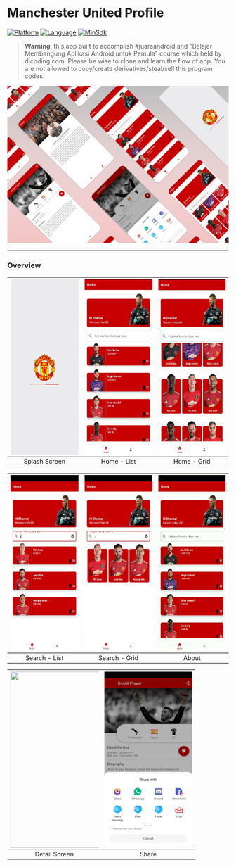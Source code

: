 # Manchester United Profile

[![Platform](https://img.shields.io/badge/platform-Android-green)](https://github.com/dharmayudistira/ManUtd-Profile/blob/master/build.gradle)
[![Language](https://img.shields.io/badge/language-Kotlin-blue)](https://github.com/dharmayudistira/ManUtd-Profile/blob/master/build.gradle)
[![MinSdk](https://img.shields.io/badge/minsdk-23-red)](https://github.com/dharmayudistira/ManUtd-Profile/blob/master/build.gradle)

> <b>Warning</b>: this app built to accomplish #juaraandroid and "Belajar Membangung Aplikasi Android untuk Pemula" course which held by dicoding.com. Please be wise to clone and learn the flow of app. You are not allowed to copy/create derivatives/steal/sell this program codes.

<img src="assets_readme/overview_project.jpg">
<hr>

### Overview
|<img src=assets_readme/splash_screen.jpeg align="center" height="400" width="200" ></a> |<img src=assets_readme/home_screen_list.jpeg  align="center" height="400" width="200" ></a>|<img src=assets_readme/home_screen_grid.jpeg  align="center" height="400" width="200" ></a>|
|:-----------:|:--------:|:--------:|
| Splash Screen | Home - List | Home - Grid |

|<img src=assets_readme/search_list.jpeg align="center" height="400" width="200" ></a> |<img src=assets_readme/search_grid.jpeg  align="center" height="400" width="200" ></a>|<img src=assets_readme/about_screen_gif.gif  align="center" height="400" width="200" ></a>|
|:-----------:|:--------:|:--------:|
| Search - List | Search - Grid | About |

|<img src=assets_readme/detail_screen_gif.gif align="center" height="400" width="200" ></a> |<img src=assets_readme/share_button.jpeg  align="center" height="400" width="200" ></a>|
|:-----------:|:--------:|
| Detail Screen | Share |

